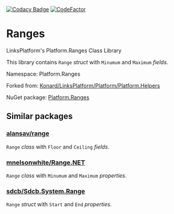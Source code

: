 [![Codacy Badge](https://api.codacy.com/project/badge/Grade/32e016893f0f4fd286714a6612e47f04)](https://app.codacy.com/app/drakonard/Ranges?utm_source=github.com&utm_medium=referral&utm_content=linksplatform/Ranges&utm_campaign=Badge_Grade_Dashboard)
[![CodeFactor](https://www.codefactor.io/repository/github/linksplatform/ranges/badge)](https://www.codefactor.io/repository/github/linksplatform/ranges)

# Ranges

LinksPlatform's Platform.Ranges Class Library

This library contains `Range` *struct* with `Minumum` and `Maximum` *fields*.

Namespace: Platform.Ranges

Forked from: [Konard/LinksPlatform/Platform/Platform.Helpers](https://github.com/Konard/LinksPlatform/tree/0c85f236b75e6e3110790008b1a379c03c954501/Platform/Platform.Helpers)

NuGet package: [Platform.Ranges](https://www.nuget.org/packages/Platform.Ranges)

## Similar packages

### [alansav/range](https://github.com/alansav/range)

`Range` *class* with `Floor` and `Ceiling` *fields*.

### [mnelsonwhite/Range.NET](https://github.com/mnelsonwhite/Range.NET)

`Range` *class* with `Minumum` and `Maximum` *properties*.

### [sdcb/Sdcb.System.Range](https://github.com/sdcb/Sdcb.System.Range)

`Range` *struct* with `Start` and `End` *properties*.